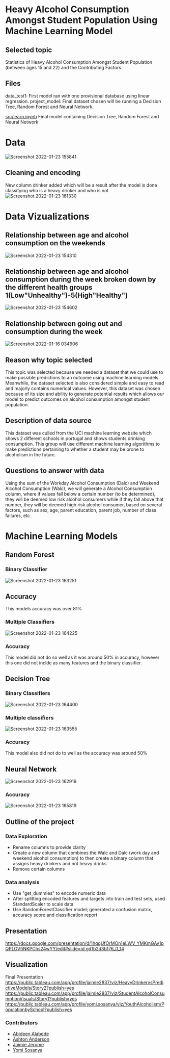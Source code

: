 # Heavy Alcohol Consumption Amongst Student Population Using Machine Learning Model
## Selected topic
Statistics of Heavy Alcohol Consumption Amongst Student Population (between ages 15 and 22) and the Contributing Factors
## Files
data_test1: First model ran with one provisional database using linear regression.
project_model: Final dataset chosen will be running a Decision Tree, Random Forest and Neural Network.

[src/learn.ipynb](src/learn.ipynb) Final model containing Decision Tree, Random Forest and Neural Network
# Data
![Screenshot 2022-01-23 155841](https://user-images.githubusercontent.com/25463509/150697740-7aeaa65d-b556-4d7e-a821-a26f279a86ef.png)
## Cleaning and encoding
New column drinker added which will be a result after the model is done classifying who is a heavy drinker and who is not
![Screenshot 2022-01-23 161330](https://user-images.githubusercontent.com/25463509/150698199-ce59b94b-c348-4f49-8931-1d0f95a71483.png)
# Data Vizualizations
## Relationship between age and alcohol consumption on the weekends
![Screenshot 2022-01-23 154310](https://user-images.githubusercontent.com/25463509/150697290-e8d2010b-4fb7-464c-a21c-b06ce5c18fe6.png)
## Relationship between age and alcohol consumption during the week broken down by the different health groups 1(Low"Unhealthy")-5(High"Healthy")
![Screenshot 2022-01-23 154602](https://user-images.githubusercontent.com/25463509/150697452-fe24422e-770c-44af-8f0e-06736f5ffd00.png)
## Relationship between going out and consumption during the week
![Screenshot 2022-01-16 034906](https://user-images.githubusercontent.com/25463509/150698263-935d0611-6d9c-4d9b-b221-e9995e992f93.png)
## Reason why topic selected
This topic was selected because we needed a dataset that we could use to make possible predictions to an outcome using machine learning models. Meanwhile, the dataset selected is also considered simple and easy to read and majorly contains numerical values. However, this dataset was chosen because of its size and ability to generate potential results which allows our model to predict outcomes on alcohol consumption amongst student population.
## Description of data source
This dataset was culled from the UCI machine learning website which shows 2 different schools in portugal and shows students drinking consumption. This group will use different machine learning algorithms to make predictions pertaining to whether a student may be prone to alcoholism in the future.

## Questions to answer with data 
Using the sum of the Workday Alcohol Consumption (Dalc) and Weekend Alcohol Consumption (Walc), we will generate a Alcohol Consumption column, where if values fall below a certain number (to be determined), they will be deemed low risk alcohol consumers while if they fall above that number, they will be deemed high risk alcohol consumer, based on several factors, such as sex, age, parent education, parent job, number of class failures, etc
# Machine Learning Models
## Random Forest
### Binary Classifier
![Screenshot 2022-01-23 163251](https://user-images.githubusercontent.com/25463509/150698768-baf04ce8-9f8e-4480-ac32-ba9b168614e4.png)


## Accuracy
This models accuracy was over 81%
### Multiple Classifiers

![Screenshot 2022-01-23 164225](https://user-images.githubusercontent.com/25463509/150699055-29769904-4df4-45b2-b6f7-26adb58d8b39.png)

### Accuracy
This model did not do so well as it was around 50% in accuracy, however this one did not inclde as many features and the binary classifier.
## Decision Tree
### Binary Classifiers
![Screenshot 2022-01-23 164400](https://user-images.githubusercontent.com/25463509/150699089-dcfd8c20-1ce3-4101-8e10-d5aaedd45eb5.png)


### Multiple classifiers
![Screenshot 2022-01-23 163555](https://user-images.githubusercontent.com/25463509/150698872-6701d4eb-aee0-49bd-b9f6-9b53acead606.png)

### Accuracy
This model also did not do to well as the accuracy was around 50%
## Neural Network
![Screenshot 2022-01-23 162919](https://user-images.githubusercontent.com/25463509/150698702-47b71385-1879-4ee3-8b90-fc5c80b169b7.png)

### Accuracy

![Screenshot 2022-01-23 165819](https://user-images.githubusercontent.com/25463509/150699472-01e553ae-a462-44db-b14f-ca41425b2018.png)


## Outline of the project
### Data Exploration
- Rename columns to provide clarity
- Create a new column that combines the Walc and Dalc (work day and weekend alcohol consumption) to then create a binary column that assigns heavy drinkers and not heavy drinks 
- Remove certain columns
### Data analysis
- Use "get_dummies" to encode numeric data
- After splitting encoded features and targets into train and test sets, used StandardScaler to scale data
- Use RandomForestClassifier model; generated a confusion matrix, accuracy score and classification report
## Presentation
https://docs.google.com/presentation/d/1hqgUfOrMOn1eLWV_YMKmGAy1pQPLOVfiNKPChs24wYY/edit#slide=id.gd1b2d3b176_0_14

## Visualization
Final Presentation https://public.tableau.com/app/profile/jaimie2837/viz/HeavyDrinkervsPredictiveModels/Story2?publish=yes
https://public.tableau.com/app/profile/jaimie2837/viz/StudentAlcoholConsumptionVisuals/Story1?publish=yes
https://public.tableau.com/app/profile/yomi.sosanya/viz/YouthAlcoholism/PopulationbySchool?publish=yes

### Contributors
* [Abideen Alabede](https://github.com/olakunlealabede)
* [Ashton Anderson](https://github.com/ash09er5)
* [Jaimie Jerome](https://github.com/jaimiesj)
* [Yomi Sosanya](https://github.com/perchingeagle)

